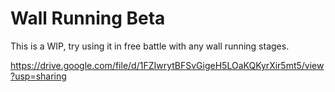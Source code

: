 # Wall Running Beta
This is a WIP, try using it in free battle with any wall running stages.

https://drive.google.com/file/d/1FZIwrytBFSvGigeH5LOaKQKyrXir5mt5/view?usp=sharing
